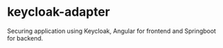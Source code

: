 # keycloak-adapter
Securing application using Keycloak, Angular for frontend and Springboot for backend.
